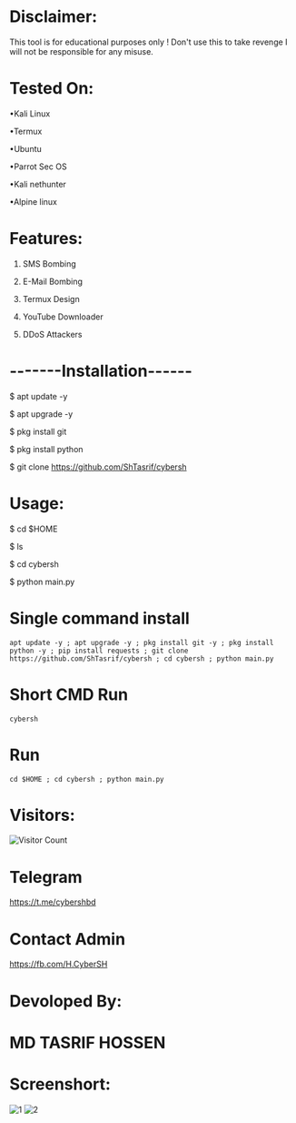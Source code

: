 # Disclaimer:
This tool is for educational purposes only ! Don't use this to take revenge I will not be responsible for any misuse.

# Tested On:
•Kali Linux

•Termux

•Ubuntu

•Parrot Sec OS

•Kali nethunter

•Alpine linux

# Features:
1. SMS Bombing

2. E-Mail Bombing

3. Termux Design

4. YouTube Downloader

5. DDoS Attackers

# -------Installation------
$ apt update -y

$ apt upgrade -y

$ pkg install git

$ pkg install python

$ git clone https://github.com/ShTasrif/cybersh

# Usage:
$ cd $HOME

$ ls

$ cd cybersh

$ python main.py


# Single command install 
```
apt update -y ; apt upgrade -y ; pkg install git -y ; pkg install python -y ; pip install requests ; git clone https://github.com/ShTasrif/cybersh ; cd cybersh ; python main.py
```
# Short CMD Run
```
cybersh
```
# Run
```
cd $HOME ; cd cybersh ; python main.py
```
# Visitors:
![Visitor Count](https://profile-counter.glitch.me/ShTasrif/count.svg)

# Telegram
https://t.me/cybershbd


# Contact Admin
https://fb.com/H.CyberSH

# Devoloped By:
# MD TASRIF HOSSEN

# Screenshort:
![1](https://user-images.githubusercontent.com/85736436/141134716-5f4ece41-bfa5-4d42-a3dd-a7e8f342cfdb.jpg)
![2](https://user-images.githubusercontent.com/85736436/141134698-2c0c1a45-1b85-45c9-b079-9a87bc354d6b.jpg)
